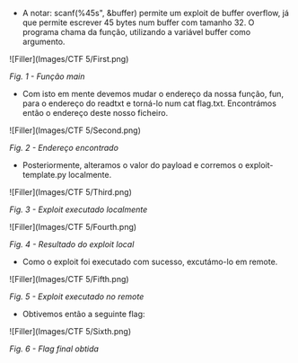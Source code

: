 - A notar: scanf(%45s", &buffer) permite um exploit de buffer overflow, já que permite escrever 45 bytes num buffer com tamanho 32. O programa chama da função, utilizando a variável buffer como argumento.

![Filler](Images/CTF 5/First.png)

*Fig. 1 - Função main*


- Com isto em mente devemos mudar o endereço da nossa função, fun, para o endereço do readtxt e torná-lo num cat flag.txt.
Encontrámos então o endereço deste nosso ficheiro.

![Filler](Images/CTF 5/Second.png)

*Fig. 2 - Endereço encontrado*


- Posteriormente, alteramos o valor do payload e corremos o exploit-template.py localmente.

![Filler](Images/CTF 5/Third.png)

*Fig. 3 - Exploit executado localmente*


![Filler](Images/CTF 5/Fourth.png)

*Fig. 4 - Resultado do exploit local*


- Como o exploit foi executado com sucesso, excutámo-lo em remote.

![Filler](Images/CTF 5/Fifth.png)

*Fig. 5 - Exploit executado no remote*


- Obtivemos então a seguinte flag:

![Filler](Images/CTF 5/Sixth.png)

*Fig. 6 - Flag final obtida*